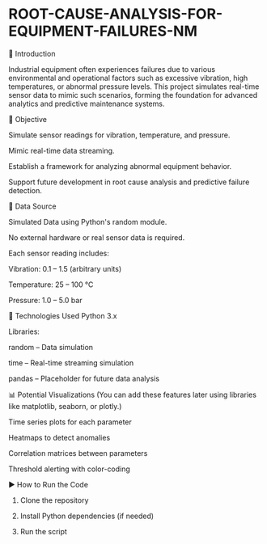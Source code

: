 # ROOT-CAUSE-ANALYSIS-FOR-EQUIPMENT-FAILURES-NM

📘 Introduction

Industrial equipment often experiences failures due to various environmental and operational factors such as excessive vibration, high temperatures, or abnormal pressure levels. This project simulates real-time sensor data to mimic such scenarios, forming the foundation for advanced analytics and predictive maintenance systems.


🎯 Objective

Simulate sensor readings for vibration, temperature, and pressure.

Mimic real-time data streaming.

Establish a framework for analyzing abnormal equipment behavior.

Support future development in root cause analysis and predictive failure detection.


📁 Data Source

Simulated Data using Python's random module.

No external hardware or real sensor data is required.

Each sensor reading includes:

Vibration: 0.1 – 1.5 (arbitrary units)

Temperature: 25 – 100 °C

Pressure: 1.0 – 5.0 bar


🧰 Technologies Used
Python 3.x

Libraries:

random – Data simulation

time – Real-time streaming simulation

pandas – Placeholder for future data analysis


📊 Potential Visualizations
(You can add these features later using libraries like matplotlib, seaborn, or plotly.)

Time series plots for each parameter

Heatmaps to detect anomalies

Correlation matrices between parameters

Threshold alerting with color-coding


▶️ How to Run the Code

1. Clone the repository

2. Install Python dependencies (if needed)

3. Run the script



